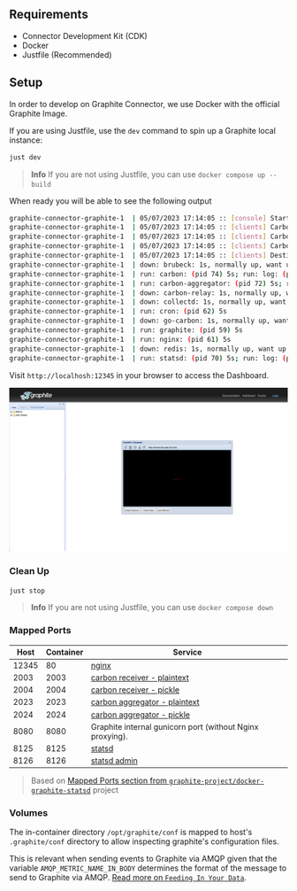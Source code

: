 ## Requirements

- Connector Development Kit (CDK)
- Docker
- Justfile (Recommended)

## Setup

In order to develop on Graphite Connector, we use Docker with the official
Graphite Image.

If you are using Justfile, use the `dev` command to spin up a Graphite local
instance:

```bash
just dev
```

> **Info** If you are not using Justfile, you can use `docker compose up --build`

When ready you will be able to see the following output

```bash
graphite-connector-graphite-1  | 05/07/2023 17:14:05 :: [console] Starting factory CarbonClientFactory(127.0.0.1:2004:None)
graphite-connector-graphite-1  | 05/07/2023 17:14:05 :: [clients] CarbonClientFactory(127.0.0.1:2004:None)::startedConnecting (127.0.0.1:2004)
graphite-connector-graphite-1  | 05/07/2023 17:14:05 :: [clients] CarbonClientProtocol(127.0.0.1:2004:None)::connectionMade
graphite-connector-graphite-1  | 05/07/2023 17:14:05 :: [clients] CarbonClientFactory(127.0.0.1:2004:None)::connectionMade (CarbonClientProtocol(127.0.0.1:2004:None))
graphite-connector-graphite-1  | 05/07/2023 17:14:05 :: [clients] Destination is up: 127.0.0.1:2004:None
graphite-connector-graphite-1  | down: brubeck: 1s, normally up, want up
graphite-connector-graphite-1  | run: carbon: (pid 74) 5s; run: log: (pid 73) 5s
graphite-connector-graphite-1  | run: carbon-aggregator: (pid 72) 5s; run: log: (pid 71) 5s
graphite-connector-graphite-1  | down: carbon-relay: 1s, normally up, want up; run: log: (pid 64) 5s
graphite-connector-graphite-1  | down: collectd: 1s, normally up, want up
graphite-connector-graphite-1  | run: cron: (pid 62) 5s
graphite-connector-graphite-1  | down: go-carbon: 1s, normally up, want up
graphite-connector-graphite-1  | run: graphite: (pid 59) 5s
graphite-connector-graphite-1  | run: nginx: (pid 61) 5s
graphite-connector-graphite-1  | down: redis: 1s, normally up, want up
graphite-connector-graphite-1  | run: statsd: (pid 70) 5s; run: log: (pid 69) 5s
```

Visit `http://localhosh:12345` in your browser to access the Dashboard.

<div align="left">
  <img width="1080" src="./docs/images/graphite_dashboard.png" />
</div>

### Clean Up

```bash
just stop
```

> **Info** If you are not using Justfile, you can use `docker compose down`

### Mapped Ports

Host  | Container | Service
----- | --------- | -------------------------------------------------------------------------------------------------------------------
12345 |        80 | [nginx](https://www.nginx.com/resources/admin-guide/)
2003  |      2003 | [carbon receiver - plaintext](http://graphite.readthedocs.io/en/latest/feeding-carbon.html#the-plaintext-protocol)
2004  |      2004 | [carbon receiver - pickle](http://graphite.readthedocs.io/en/latest/feeding-carbon.html#the-pickle-protocol)
2023  |      2023 | [carbon aggregator - plaintext](http://graphite.readthedocs.io/en/latest/carbon-daemons.html#carbon-aggregator-py)
2024  |      2024 | [carbon aggregator - pickle](http://graphite.readthedocs.io/en/latest/carbon-daemons.html#carbon-aggregator-py)
8080  |      8080 | Graphite internal gunicorn port (without Nginx proxying).
8125  |      8125 | [statsd](https://github.com/etsy/statsd/blob/master/docs/server.md)
8126  |      8126 | [statsd admin](https://github.com/etsy/statsd/blob/master/docs/admin_interface.md)

> Based on [Mapped Ports section from `graphite-project/docker-graphite-statsd`][1] project

### Volumes

The in-container directory `/opt/graphite/conf` is mapped to host's
`.graphite/conf` directory to allow inspecting graphite's configuration files.

This is relevant when sending events to Graphite via AMQP given that the
variable `AMQP_METRIC_NAME_IN_BODY` determines the format of the message to
send to Graphite via AMQP. [Read more on `Feeding In Your Data`][2].

[1]: https://github.com/graphite-project/docker-graphite-statsd/tree/276a5231d1fa5ab037adfb48abf9f971100e15bf#mapped-ports
[2]: https://graphite.readthedocs.io/en/latest/feeding-carbon.html#using-amqp
